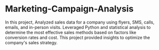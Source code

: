 # Marketing-Campaign-Analysis
In this project, Analyzed sales data for a company using flyers, SMS, calls, emails, and in-person visits. Leveraged Python and statistical analysis to determine the most effective sales methods based on factors like conversion rates and cost. This project provided insights to optimize the company's sales strategy.
